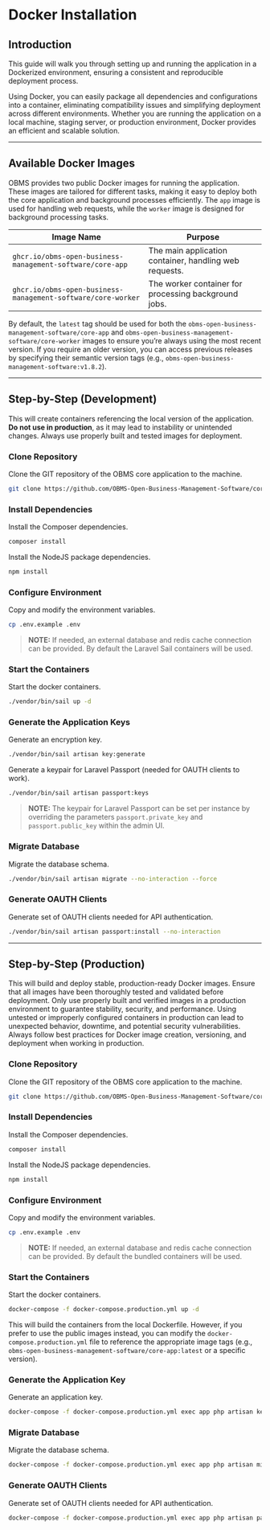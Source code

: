 # Docker Installation

## Introduction
This guide will walk you through setting up and running the application in a Dockerized environment, ensuring a consistent and reproducible deployment process.

Using Docker, you can easily package all dependencies and configurations into a container, eliminating compatibility issues and simplifying deployment across different environments. Whether you are running the application on a local machine, staging server, or production environment, Docker provides an efficient and scalable solution.

---

## Available Docker Images

OBMS provides two public Docker images for running the application. These images are tailored for different tasks, making it easy to deploy both the core application and background processes efficiently. The `app` image is used for handling web requests, while the `worker` image is designed for background processing tasks.

| Image Name  | Purpose                           |
|-------------|-----------------------------------|
| `ghcr.io/obms-open-business-management-software/core-app`  | The main application container, handling web requests. |
| `ghcr.io/obms-open-business-management-software/core-worker` | The worker container for processing background jobs. |

By default, the `latest` tag should be used for both the `obms-open-business-management-software/core-app` and `obms-open-business-management-software/core-worker` images to ensure you’re always using the most recent version. If you require an older version, you can access previous releases by specifying their semantic version tags (e.g., `obms-open-business-management-software:v1.8.2`).

---

## Step-by-Step (Development)
This will create containers referencing the local version of the application. **Do not use in production**, as it may lead to instability or unintended changes. Always use properly built and tested images for deployment.

### Clone Repository
Clone the GIT repository of the OBMS core application to the machine.
```bash
git clone https://github.com/OBMS-Open-Business-Management-Software/core.git
```

### Install Dependencies
Install the Composer dependencies.
```bash
composer install
```

Install the NodeJS package dependencies.
```bash
npm install
```

### Configure Environment
Copy and modify the environment variables.
```bash
cp .env.example .env
```

> **NOTE:** If needed, an external database and redis cache connection can be provided. By default the Laravel Sail containers will be used.

### Start the Containers
Start the docker containers.
```bash
./vendor/bin/sail up -d
```

### Generate the Application Keys
Generate an encryption key.
```bash
./vendor/bin/sail artisan key:generate
```

Generate a keypair for Laravel Passport (needed for OAUTH clients to work).
```bash
./vendor/bin/sail artisan passport:keys
```
> **NOTE:** The keypair for Laravel Passport can be set per instance by overriding the parameters `passport.private_key` and `passport.public_key` within the admin UI.

### Migrate Database
Migrate the database schema.
```bash
./vendor/bin/sail artisan migrate --no-interaction --force
```

### Generate OAUTH Clients
Generate set of OAUTH clients needed for API authentication.
```bash
./vendor/bin/sail artisan passport:install --no-interaction
```

---

## Step-by-Step (Production)
This will build and deploy stable, production-ready Docker images. Ensure that all images have been thoroughly tested and validated before deployment. Only use properly built and verified images in a production environment to guarantee stability, security, and performance. Using untested or improperly configured containers in production can lead to unexpected behavior, downtime, and potential security vulnerabilities. Always follow best practices for Docker image creation, versioning, and deployment when working in production.

### Clone Repository
Clone the GIT repository of the OBMS core application to the machine.
```bash
git clone https://github.com/OBMS-Open-Business-Management-Software/core.git
```

### Install Dependencies
Install the Composer dependencies.
```bash
composer install
```

Install the NodeJS package dependencies.
```bash
npm install
```

### Configure Environment
Copy and modify the environment variables.

```bash
cp .env.example .env
```
> **NOTE:** If needed, an external database and redis cache connection can be provided. By default the bundled containers will be used.

### Start the Containers
Start the docker containers.
```bash
docker-compose -f docker-compose.production.yml up -d
```

This will build the containers from the local Dockerfile. However, if you prefer to use the public images instead, you can modify the `docker-compose.production.yml` file to reference the appropriate image tags (e.g., `obms-open-business-management-software/core-app:latest` or a specific version).

### Generate the Application Key
Generate an application key.
```bash
docker-compose -f docker-compose.production.yml exec app php artisan key:generate
```

### Migrate Database
Migrate the database schema.
```bash
docker-compose -f docker-compose.production.yml exec app php artisan migrate --no-interaction --force
```

### Generate OAUTH Clients
Generate set of OAUTH clients needed for API authentication.
```bash
docker-compose -f docker-compose.production.yml exec app php artisan passport:install --no-interaction
```